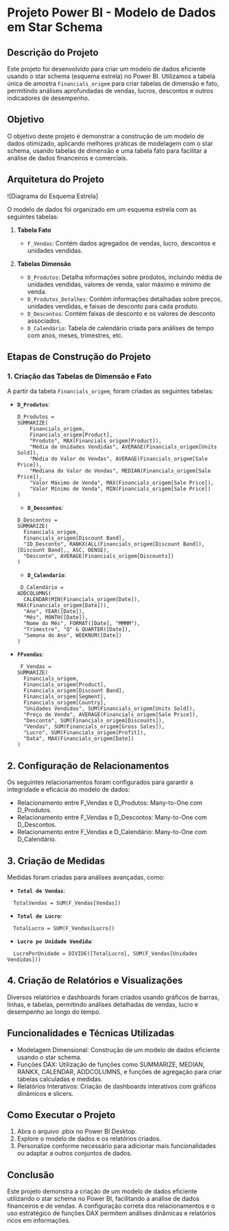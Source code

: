 # Projeto Power BI - Modelo de Dados em Star Schema

## Descrição do Projeto

Este projeto foi desenvolvido para criar um modelo de dados eficiente usando o star schema (esquema estrela) no Power BI. Utilizamos a tabela única de amostra `Financials_origem` para criar tabelas de dimensão e fato, permitindo análises aprofundadas de vendas, lucros, descontos e outros indicadores de desempenho.

## Objetivo

O objetivo deste projeto é demonstrar a construção de um modelo de dados otimizado, aplicando melhores práticas de modelagem com o star schema, usando tabelas de dimensão e uma tabela fato para facilitar a análise de dados financeiros e comerciais.

## Arquitetura do Projeto

![Diagrama do Esquema Estrela]

O modelo de dados foi organizado em um esquema estrela com as seguintes tabelas:

1. **Tabela Fato**
   - `F_Vendas`: Contém dados agregados de vendas, lucro, descontos e unidades vendidas.

2. **Tabelas Dimensão**
   - `D_Produtos`: Detalha informações sobre produtos, incluindo média de unidades vendidas, valores de venda, valor máximo e mínimo de venda.
   - `D_Produtos_Detalhes`: Contém informações detalhadas sobre preços, unidades vendidas, e faixas de desconto para cada produto.
   - `D_Descontos`: Contém faixas de desconto e os valores de desconto associados.
   - `D_Calendário`: Tabela de calendário criada para análises de tempo com anos, meses, trimestres, etc.

## Etapas de Construção do Projeto

### 1. Criação das Tabelas de Dimensão e Fato

A partir da tabela `Financials_origem`, foram criadas as seguintes tabelas:

- **`D_Produtos`**:

  ```DAX
  D_Produtos = 
  SUMMARIZE(
      Financials_origem,
      Financials_origem[Product],
      "Produto", MAX(Financials_origem[Product]),
      "Média de Unidades Vendidas", AVERAGE(Financials_origem[Units Sold]),
      "Média do Valor de Vendas", AVERAGE(Financials_origem[Sale Price]),
      "Mediana do Valor de Vendas", MEDIAN(Financials_origem[Sale Price]),
      "Valor Máximo de Venda", MAX(Financials_origem[Sale Price]),
      "Valor Mínimo de Venda", MIN(Financials_origem[Sale Price])
  )
  ```
  
  - **`D_Descontos`**:

  ```DAX
  D_Descontos = 
  SUMMARIZE(
    Financials_origem,
    Financials_origem[Discount Band],
    "ID_Desconto", RANKX(ALL(Financials_origem[Discount Band]), [Discount Band],, ASC, DENSE),
    "Desconto", AVERAGE(Financials_origem[Discounts])
  )

  ```
  
  - **`D_Calendario`**:

  ```DAX
   D_Calendário = 
  ADDCOLUMNS(
    CALENDAR(MIN(Financials_origem[Date]), MAX(Financials_origem[Date])),
    "Ano", YEAR([Date]),
    "Mês", MONTH([Date]),
    "Nome do Mês", FORMAT([Date], "MMMM"),
    "Trimestre", "Q" & QUARTER([Date]),
    "Semana do Ano", WEEKNUM([Date])
  )
   ```
  
- **`FFvendas`**:

  ```DAX
   F_Vendas = 
  SUMMARIZE(
    Financials_origem,
    Financials_origem[Product], 
    Financials_origem[Discount Band], 
    Financials_origem[Segment], 
    Financials_origem[Country], 
    "Unidades Vendidas", SUM(Financials_origem[Units Sold]),
    "Preço de Venda", AVERAGE(Financials_origem[Sale Price]),
    "Desconto", SUM(Financials_origem[Discounts]),
    "Vendas", SUM(Financials_origem[Gross Sales]),
    "Lucro", SUM(Financials_origem[Profit]),
    "Data", MAX(Financials_origem[Date])
  ) 
   ```
## 2. Configuração de Relacionamentos
Os seguintes relacionamentos foram configurados para garantir a integridade e eficácia do modelo de dados:

 - Relacionamento entre F_Vendas e D_Produtos: Many-to-One com D_Produtos.
 - Relacionamento entre F_Vendas e D_Descontos: Many-to-One com D_Descontos.
 - Relacionamento entre F_Vendas e D_Calendário: Many-to-One com D_Calendário.
## 3. Criação de Medidas
Medidas foram criadas para análises avançadas, como:

 - **`Total de Vendas`**:
```DAX
  TotalVendas = SUM(F_Vendas[Vendas])
```

 - **`Total de Lucro`**:
```DAX
  TotalLucro = SUM(F_Vendas[Lucro])
```
 - **`Lucro po Unidade Vendida`**:
```DAX
  LucroPorUnidade = DIVIDE([TotalLucro], SUM(F_Vendas[Unidades Vendidas]))
```

## 4. Criação de Relatórios e Visualizações
Diversos relatórios e dashboards foram criados usando gráficos de barras, linhas, e tabelas, permitindo análises detalhadas de vendas, lucro e desempenho ao longo do tempo.
## Funcionalidades e Técnicas Utilizadas
 - Modelagem Dimensional: Construção de um modelo de dados eficiente usando o star schema.
 - Funções DAX: Utilização de funções como SUMMARIZE, MEDIAN, RANKX, CALENDAR, ADDCOLUMNS, e funções de agregação para criar tabelas calculadas e medidas.
 - Relatórios Interativos: Criação de dashboards interativos com gráficos dinâmicos e slicers.
## Como Executar o Projeto
 1. Abra o arquivo .pbix no Power BI Desktop.
 2. Explore o modelo de dados e os relatórios criados.
 3. Personalize conforme necessário para adicionar mais funcionalidades ou adaptar a outros conjuntos de dados.
## Conclusão
Este projeto demonstra a criação de um modelo de dados eficiente utilizando o star schema no Power BI, facilitando a análise de dados financeiros e de vendas. A configuração correta dos relacionamentos e o uso estratégico de funções DAX permitem análises dinâmicas e relatórios ricos em informações.

